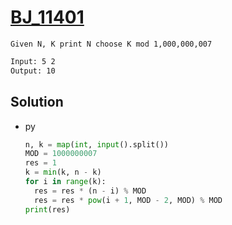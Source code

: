 # [BJ_11401](https://acmicpc.net/problem/11401)

```en
Given N, K print N choose K mod 1,000,000,007
```

```txt
Input: 5 2
Output: 10
```

## Solution

* py

  ```py
  n, k = map(int, input().split())
  MOD = 1000000007
  res = 1
  k = min(k, n - k)
  for i in range(k):
    res = res * (n - i) % MOD
    res = res * pow(i + 1, MOD - 2, MOD) % MOD
  print(res)
  ```
